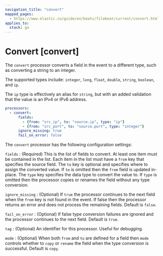 ```yaml
---
navigation_title: "convert"
mapped_pages:
  - https://www.elastic.co/guide/en/beats/filebeat/current/convert.html
applies_to:
  stack: ga
---
```


# Convert [convert]


The `convert` processor converts a field in the event to a different type, such as converting a string to an integer.

The supported types include: `integer`, `long`, `float`, `double`, `string`, `boolean`, and `ip`.

The `ip` type is effectively an alias for `string`, but with an added validation that the value is an IPv4 or IPv6 address.

```yaml
processors:
  - convert:
      fields:
        - {from: "src_ip", to: "source.ip", type: "ip"}
        - {from: "src_port", to: "source.port", type: "integer"}
      ignore_missing: true
      fail_on_error: false
```

The `convert` processor has the following configuration settings:

`fields`
:   (Required) This is the list of fields to convert. At least one item must be contained in the list. Each item in the list must have a `from` key that specifies the source field. The `to` key is optional and specifies where to assign the converted value. If `to` is omitted then the `from` field is updated in-place. The `type` key specifies the data type to convert the value to. If `type` is omitted then the processor copies or renames the field without any type conversion.

`ignore_missing`
:   (Optional) If `true` the processor continues to the next field when the `from` key is not found in the event. If false then the processor returns an error and does not process the remaining fields. Default is `false`.

`fail_on_error`
:   (Optional) If false type conversion failures are ignored and the processor continues to the next field. Default is `true`.

`tag`
:   (Optional) An identifier for this processor. Useful for debugging.

`mode`
:   (Optional) When both `from` and `to` are defined for a field then `mode` controls whether to `copy` or `rename` the field when the type conversion is successful. Default is `copy`.

